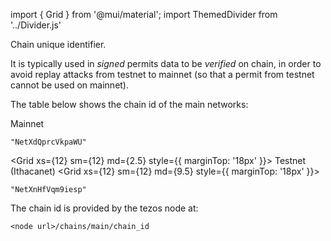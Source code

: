 import { Grid } from '@mui/material';
import ThemedDivider from '../Divider.js'

Chain unique identifier.

It is typically used in *signed* permits data to be *verified* on chain, in order to avoid replay attacks from testnet to mainnet (so that a permit from testnet cannot be used on mainnet).

The table below shows the chain id of the main networks:

<Grid container>
<Grid xs={12} sm={12} md={2.5}>
Mainnet
</Grid>
<Grid xs={12} sm={12} md={9.5}>

`"NetXdQprcVkpaWU"`

</Grid>

<Grid xs={12}>
<ThemedDivider />
</Grid>

<Grid xs={12} sm={12} md={2.5} style={{ marginTop: '18px' }}>
Testnet (Ithacanet)
</Grid>
<Grid xs={12} sm={12} md={9.5} style={{ marginTop: '18px' }}>

`"NetXnHfVqm9iesp"`

</Grid>
</Grid>

The chain id is provided by the tezos node at:
```
<node url>/chains/main/chain_id
```
